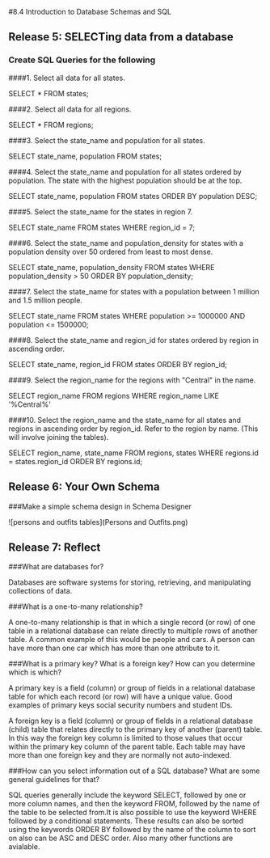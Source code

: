#8.4 Introduction to Database Schemas and SQL

## Release 5: SELECTing data from a database

### Create SQL Queries for the following

####1. Select all data for all states.

  SELECT *
  FROM states;

####2. Select all data for all regions.

  SELECT *
  FROM regions;

####3. Select the state_name and population for all states.

  SELECT state_name, population
  FROM states;

####4. Select the state_name and population for all states ordered by population. The state with the highest population should be at the top.

  SELECT state_name, population
  FROM states
  ORDER BY population DESC;

####5. Select the state_name for the states in region 7.

  SELECT state_name
  FROM states
  WHERE region_id = 7;

####6. Select the state_name and population_density for states with a population density over 50 ordered from least to most dense.

  SELECT state_name, population_density
  FROM states
  WHERE population_density > 50
  ORDER BY population_density;

####7. Select the state_name for states with a population between 1 million and 1.5 million people.

  SELECT state_name
  FROM states
  WHERE population >= 1000000
  AND population <= 1500000;

####8. Select the state_name and region_id for states ordered by region in ascending order.

  SELECT state_name, region_id
  FROM states
  ORDER BY region_id;

####9. Select the region_name for the regions with "Central" in the name.

  SELECT region_name
  FROM regions
  WHERE region_name LIKE '%Central%'

####10. Select the region_name and the state_name for all states and regions in ascending order by region_id. Refer to the region by name. (This will involve joining the tables).

  SELECT region_name, state_name
  FROM regions, states
  WHERE regions.id = states.region_id
  ORDER BY regions.id;


## Release 6: Your Own Schema

###Make a simple schema design in Schema Designer

![persons and outfits tables](Persons and Outfits.png)


## Release 7: Reflect

###What are databases for?

Databases are software systems for storing, retrieving, and manipulating collections of data.

###What is a one-to-many relationship?

A one-to-many relationship is that in which a single record (or row) of one table in a relational database can relate directly to multiple rows of another table. A common example of this would be people and cars. A person can have more than one car which has more than one attribute to it.

###What is a primary key? What is a foreign key? How can you determine which is which?

A primary key is a field (column) or group of fields in a relational database table for which each record (or row) will have a unique value. Good examples of primary keys  social security numbers and student IDs.

A foreign key is a field (column) or group of fields in a relational database (child) table that relates directly to the primary key of another (parent) table. In this way the foreign key column is limited to those values that occur within the primary key column of the parent table. Each table may have more than one foreign key and they are normally not auto-indexed.

###How can you select information out of a SQL database? What are some general guidelines for that?

SQL queries generally include the keyword SELECT, followed by one or more column names, and then the keyword FROM, followed by the name of the table to be selected from.It is also possible to use the keyword WHERE followed by a conditional statements. These results can also be sorted using the keywords ORDER BY followed by the name of the column to sort on also can be ASC and DESC order. Also many other functions are avialable.


